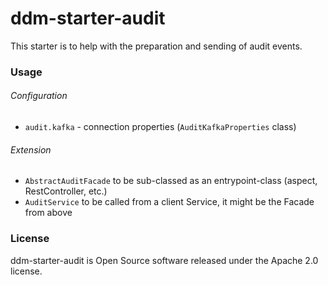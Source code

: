 # ddm-starter-audit

This starter is to help with the preparation and sending of audit events.

### Usage
###### Configuration
* `audit.kafka` - connection properties (`AuditKafkaProperties` class)

###### Extension
* `AbstractAuditFacade` to be sub-classed as an entrypoint-class (aspect, RestController, etc.)
* `AuditService` to be called from a client Service, it might be the Facade from above

### License
ddm-starter-audit is Open Source software released under the Apache 2.0 license.
